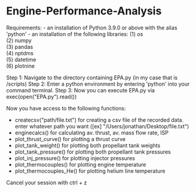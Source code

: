 # Engine-Performance-Analysis
 
Requirements:     - an installation of Python 3.9.0 or above with the alias 'python'
                  - an installation of the following libraries:
                    (1) os  
                    (2) numpy  
                    (3) pandas  
                    (4) nptdms  
                    (5) datetime  
                    (6) plotnine  

Step 1: Navigate to the directory containing EPA.py (in my case that is /scripts)
Step 2: Enter a python environment by entering 'python' into your command terminal.
Step 3: Now you can execute EPA.py via exec(open("EPA.py").read())



Now you have access to the following functions:
* createcsv("path/file.txt")	for creating a csv file of the recorded data. enter whatever path you want ([ex] "/Users/jonathan/Desktop/file.txt")
* enginecalcs()			for calculating av. thrust, av. mass flow rate, ISP
* plot_thrust_curve()          for plotting a thrust curve
* plot_tank_weight()           for plotting both propellant tank weights
* plot_tank_pressure()         for plotting both propellant tank pressures
* plot_inj_pressure()          for plotting injector pressures
* plot_thermocouples()         for plotting engine temperature
* plot_thermocouples_He()		    for plotting helium line temperature

Cancel your session with ctrl + z
